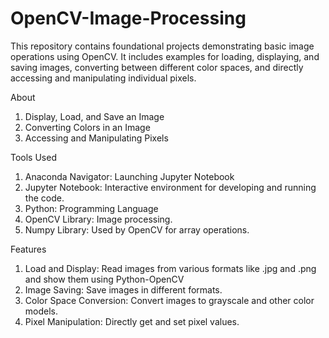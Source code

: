 # OpenCV-Image-Processing
This repository contains foundational projects demonstrating basic image operations using OpenCV. It includes examples for loading, displaying, and saving images, converting between different color spaces, and directly accessing and manipulating individual pixels. 

About
1. Display, Load, and Save an Image
2. Converting Colors in an Image
3. Accessing and Manipulating Pixels

Tools Used
1. Anaconda Navigator: Launching Jupyter Notebook
2. Jupyter Notebook: Interactive environment for developing and running the code.
3. Python: Programming Language
4. OpenCV Library: Image processing.
5. Numpy Library: Used by OpenCV for array operations.

Features
1. Load and Display: Read images from various formats like .jpg and .png and show them using Python-OpenCV
2. Image Saving: Save images in different formats.
3. Color Space Conversion: Convert images to grayscale and other color models.
4. Pixel Manipulation: Directly get and set pixel values.
